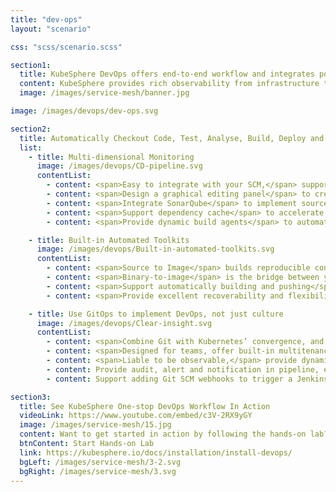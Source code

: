 ```yaml
---
title: "dev-ops"
layout: "scenario"

css: "scss/scenario.scss"

section1:
  title: KubeSphere DevOps offers end-to-end workflow and integrates popular CI/CD tools to boost delivery.
  content: KubeSphere provides rich observability from infrastructure to applications. It integrates your favorite tools for multi-dimensional monitoring metrics, multi-tenant log query and collection, alerting and notification.
  image: /images/service-mesh/banner.jpg

image: /images/devops/dev-ops.svg

section2:
  title: Automatically Checkout Code, Test, Analyse, Build, Deploy and Release
  list:
    - title: Multi-dimensional Monitoring
      image: /images/devops/CD-pipeline.svg
      contentList:
        - content: <span>Easy to integrate with your SCM,</span> supporting GitLab / GitHub / BitBucket / SVN
        - content: <span>Design a graphical editing panel</span> to create CI/CD pipelines, without writing Jenkinsfile
        - content: <span>Integrate SonarQube</span> to implement source code quality analysis
        - content: <span>Support dependency cache</span> to accelerate build and deployment
        - content: <span>Provide dynamic build agents</span> to automatically spin up Pods as necessary

    - title: Built-in Automated Toolkits
      image: /images/devops/Built-in-automated-toolkits.svg
      contentList:
        - content: <span>Source to Image</span> builds reproducible container images from source code without writing dockerfile
        - content: <span>Binary-to-image</span> is the bridge between your artifact and a runnable image
        - content: <span>Support automatically building and pushing</span> images to any registry, and finally deploy them to Kubernetes
        - content: <span>Provide excellent recoverability and flexibility</span> as you can rebuild and rerun S2I / B2I whenever a patch is needed

    - title: Use GitOps to implement DevOps, not just culture
      image: /images/devops/Clear-insight.svg
      contentList:
        - content: <span>Combine Git with Kubernetes’ convergence, and automates the cloud native Apps delivery</span>
        - content: <span>Designed for teams, offer built-in multitenancy in DevOps project</span>
        - content: <span>Liable to be observable,</span> provide dynamic logs for the S2I / B2I build and pipeline
        - content: Provide audit, alert and notification in pipeline, ensuring issues can be quickly located and solved
        - content: Support adding Git SCM webhooks to trigger a Jenkins build when new commits are submitted to the branch

section3:
  title: See KubeSphere One-stop DevOps Workflow In Action
  videoLink: https://www.youtube.com/embed/c3V-2RX9yGY
  image: /images/service-mesh/15.jpg
  content: Want to get started in action by following the hands-on lab?
  btnContent: Start Hands-on Lab
  link: https://kubesphere.io/docs/installation/install-devops/
  bgLeft: /images/service-mesh/3-2.svg
  bgRight: /images/service-mesh/3.svg
---
```


